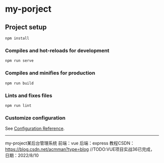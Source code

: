 # my-porject

## Project setup
```
npm install
```

### Compiles and hot-reloads for development
```
npm run serve
```

### Compiles and minifies for production
```
npm run build
```

### Lints and fixes files
```
npm run lint
```

### Customize configuration
See [Configuration Reference](https://cli.vuejs.org/config/).

***************************************************************************
my-project某后台管理系统 前端：vue 后端：express
教程CSDN：https://blog.csdn.net/acmman?type=blog
//TODO:VUE项目实战36已完成，日期：2022/8/10